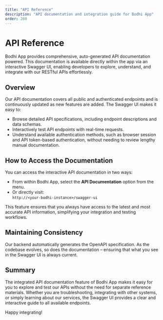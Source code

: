 ```yaml
---
title: "API Reference"
description: "API documentation and integration guide for Bodhi App"
order: 260
---
```


# API Reference

Bodhi App provides comprehensive, auto-generated API documentation powered. This documentation is available directly within the app via an interactive Swagger UI, enabling developers to explore, understand, and integrate with our RESTful APIs effortlessly.

## Overview

Our API documentation covers all public and authenticated endpoints and is continuously updated as new features are added. The Swagger UI makes it easy to:
- Browse detailed API specifications, including endpoint descriptions and data schemas.
- Interactively test API endpoints with real-time requests.
- Understand available authentication methods, such as browser session and API token-based authentication, without needing to review lengthy manual documentation.

## How to Access the Documentation

You can access the interactive API documentation in two ways:
- From within Bodhi App, select the **API Documentation** option from the menu.
- Or directly visit:  
  `http://<your-bodhi-instance>/swagger-ui`

This feature ensures that you always have access to the latest and most accurate API information, simplifying your integration and testing workflows.

## Maintaining Consistency

Our backend automatically generates the OpenAPI specification. As the codebase evolves, so does the documentation – ensuring that what you see in the Swagger UI is always current.

## Summary

The integrated API documentation feature of Bodhi App makes it easy for you to explore and test our APIs without the need for separate reference materials. Whether you are troubleshooting, integrating with other systems, or simply learning about our services, the Swagger UI provides a clear and interactive guide to all available endpoints.

Happy integrating!